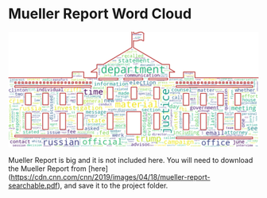 # Mueller Report Word Cloud
![image](./wordcloud.png)

Mueller Report is big and it is not included here. You will need to download the Mueller Report from [here] (https://cdn.cnn.com/cnn/2019/images/04/18/mueller-report-searchable.pdf), and save it to the project folder.
